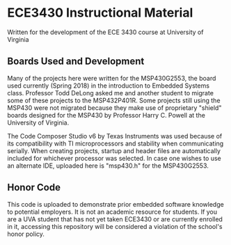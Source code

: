 # ECE3430 Instructional Material
Written for the development of the ECE 3430 course at University of Virginia

## Boards Used and Development
Many of the projects here were written for the MSP430G2553, the board used currently (Spring 2018) in the introduction to Embedded Systems class. Professor Todd DeLong asked me and another student to migrate some of these projects to the MSP432P401R. Some projects still using the MSP430 were not migrated because they make use of proprietary "shield" boards designed for the MSP430 by Professor Harry C. Powell at the University of Virginia.

The Code Composer Studio v6 by Texas Instruments was used because of its compatibility with TI microprocessors and stability when communicating serially. When creating projects, startup and header files are automatically included for whichever processor was selected. In case one wishes to use an alternate IDE, uploaded here is "msp430.h" for the MSP430G2553.

## Honor Code
This code is uploaded to demonstrate prior embedded software knowledge to potential employers. It is not an academic resource for students. If you are a UVA student that has not yet taken ECE3430 or are currently enrolled in it, accessing this repository will be considered a violation of the school's honor policy.
